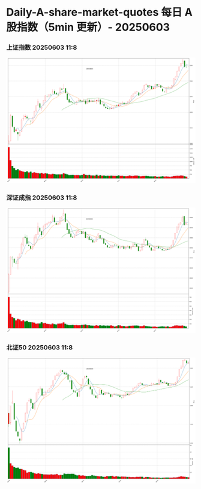 
# Daily-A-share-market-quotes 每日 A 股指数（5min 更新）- 20250603

### 上证指数 20250603 11:8
![](./fig/2025/6/20250603-sh000001.png)

### 深证成指 20250603 11:8
![](./fig/2025/6/20250603-sz399001.png)

### 北证50 20250603 11:8
![](./fig/2025/6/20250603-bj899050.png)
